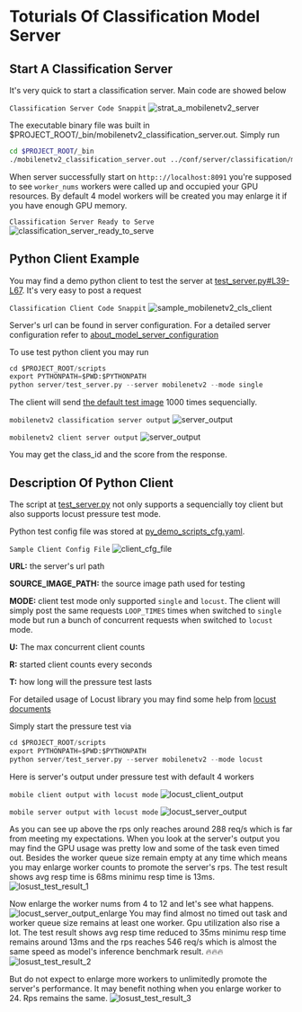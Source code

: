 # Toturials Of Classification Model Server

## Start A Classification Server

It's very quick to start a classification server. Main code are showed below

`Classification Server Code Snappit`
![strat_a_mobilenetv2_server](../resources/images/start_a_mobilenetv2_server.png)

The executable binary file was built in $PROJECT_ROOT/_bin/mobilenetv2_classification_server.out. Simply run

```bash
cd $PROJECT_ROOT/_bin
./mobilenetv2_classification_server.out ../conf/server/classification/mobilenetv2/mobilenetv2_server_config.ini
```

When server successfully start on `http:://localhost:8091` you're supposed to see `worker_nums` workers were called up and occupied your GPU resources. By default 4 model workers will be created you may enlarge it if you have enough GPU memory.

`Classification Server Ready to Serve`
![classification_server_ready_to_serve](../resources/images/mobilenetv2_server_ready.png)

## Python Client Example

You may find a demo python client to test the server at [test_server.py#L39-L67](../scripts/server/test_server.py). It's very easy to post a request

`Classification Client Code Snappit`
![sample_mobilenetv2_cls_client](../resources/images/mobilenetv2_sample_client.png)

Server's url can be found in server configuration. For a detailed server configuration refer to [about_model_server_configuration](../docs/about_model_server_configuration.md)

To use test python client you may run

```python
cd $PROJECT_ROOT/scripts
export PYTHONPATH=$PWD:$PYTHONPATH
python server/test_server.py --server mobilenetv2 --mode single
```

The client will send [the default test image](../demo_data/model_test_input/classification/ILSVRC2012_val_00000003.JPEG) 1000 times sequencially.

`mobilenetv2 classification server output`
![server_output](../resources/images/exam_server_output.png)

`mobilenetv2 client server output`
![server_output](../resources/images/exam_client_output.png)

You may get the class_id and the score from the response.

## Description Of Python Client

The script at [test_server.py](../scripts/server/test_server.py) not only supports a sequencially toy client but also supports locust pressure test mode.

Python test config file was stored at [py_demo_scripts_cfg.yaml](../conf/py_demo/py_demo_script_cfg.yaml).

`Sample Client Config File`
![client_cfg_file](../resources/images/sample_client_cfg.png)

**URL:** the server's url path

**SOURCE_IMAGE_PATH:** the source image path used for testing

**MODE:** client test mode only supported `single` and `locust`. The client will simply post the same requests `LOOP_TIMES` times when switched to `single` mode but run a bunch of concurrent requests when switched to `locust` mode.

**U:** The max concurrent client counts

**R:** started client counts every seconds

**T:** how long will the pressure test lasts

For detailed usage of Locust library you may find some help from [locust documents](https://docs.locust.io/en/stable/)

Simply start the pressure test via

```python
cd $PROJECT_ROOT/scripts
export PYTHONPATH=$PWD:$PYTHONPATH
python server/test_server.py --server mobilenetv2 --mode locust
```

Here is server's output under pressure test with default 4 workers

`mobile client output with locust mode`
![locust_client_output](../resources/images/locust_client_output.png)

`mobile server output with locust mode`
![locust_server_output](../resources/images/locust_server_output.png)

As you can see up above the rps only reaches around 288 req/s which is far from meeting my expectations. When you look at the server's output you may find the GPU usage was pretty low and some of the task even timed out. Besides the worker queue size remain empty at any time which means you may enlarge worker counts to promote the server's rps. The test result shows avg resp time is 68ms minimu resp time is 13ms.
![losust_test_result_1](../resources/images/locust_test_result_1.png)

Now enlarge the worker nums from 4 to 12 and let's see what happens.
![locust_server_output_enlarge](../resources/images/locust_server_output_enlarge.png)
You may find almost no timed out task and worker queue size remains at least one worker. Gpu utilization also rise a lot. The test result shows avg resp time reduced to 35ms minimu resp time remains around 13ms and the rps reaches 546 req/s which is almost the same speed as model's inference benchmark result. :fire::fire::fire:
![losust_test_result_2](../resources/images/locust_test_result_2.png)

But do not expect to enlarge more workers to unlimitedly promote the server's performance. It may benefit nothing when you enlarge worker to 24. Rps remains the same.
![losust_test_result_3](../resources/images/locust_test_result_3.png)
